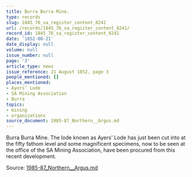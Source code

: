 ```yaml
---
title: Burra Burra Mine.
type: records
slug: 1845_76_sa_register_content_8241
url: /records/1845_76_sa_register_content_8241/
record_id: 1845_76_sa_register_content_8241
date: '1852-08-21'
date_display: null
volume: null
issue_number: null
page: '3'
article_type: news
issue_reference: 21 August 1852, page 3
people_mentioned: []
places_mentioned:
- Ayers’ Lode
- SA Mining Association
- Burra
topics:
- mining
- organizations
source_document: 1985-87_Northern__Argus.md
---
```


Burra Burra Mine.  The lode known as Ayers’ Lode has just been cut into at the fifty fathom level and some magnificent specimens, now to be seen at the office of the SA Mining Association, have been procured from this recent development.

Source: [1985-87_Northern__Argus.md](/downloads/markdown/1985-87_Northern__Argus.md)

